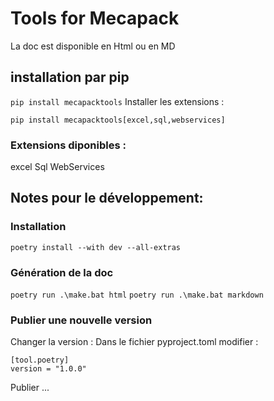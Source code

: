 # Tools for Mecapack

La doc est disponible en Html ou en MD

## installation par pip

`pip install mecapacktools`
Installer les extensions :

`pip install mecapacktools[excel,sql,webservices]`

### Extensions diponibles :

excel 
Sql 
WebServices 

## Notes pour le développement:

### Installation

`poetry install --with dev --all-extras`

### Génération de la doc

`poetry run .\make.bat html`
`poetry run .\make.bat markdown`

### Publier une nouvelle version

Changer la version :
Dans le fichier pyproject.toml modifier :
```
[tool.poetry]
version = "1.0.0"
 ```

Publier ... ` `



